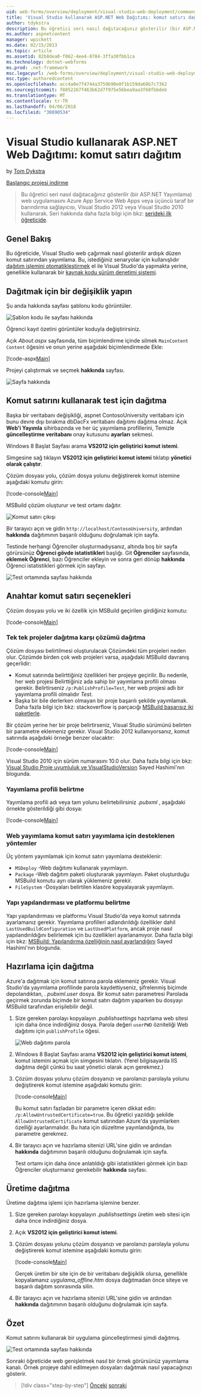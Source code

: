 ```yaml
---
uid: web-forms/overview/deployment/visual-studio-web-deployment/command-line-deployment
title: 'Visual Studio kullanarak ASP.NET Web Dağıtımı: komut satırı dağıtım | Microsoft Docs'
author: tdykstra
description: Bu öğretici seri nasıl dağıtacağınız gösterilir (bir ASP.NET Yayımlama) web uygulamasını Azure App Service Web Apps veya bir üçüncü taraf barındırma sağlayıcısı tarafından usin...
ms.author: aspnetcontent
manager: wpickett
ms.date: 02/15/2013
ms.topic: article
ms.assetid: 82b8dea0-f062-4ee4-8784-3ffa30fbb1ca
ms.technology: dotnet-webforms
ms.prod: .net-framework
msc.legacyurl: /web-forms/overview/deployment/visual-studio-web-deployment/command-line-deployment
msc.type: authoredcontent
ms.openlocfilehash: acc4a0e7f4744a3759b90e0f1b159da68b7c7362
ms.sourcegitcommit: f8852267f463b62d7f975e56bea9aa3f68fbbdeb
ms.translationtype: MT
ms.contentlocale: tr-TR
ms.lasthandoff: 04/06/2018
ms.locfileid: "30890534"
---
```

<a name="aspnet-web-deployment-using-visual-studio-command-line-deployment"></a>Visual Studio kullanarak ASP.NET Web Dağıtımı: komut satırı dağıtım
====================
by [Tom Dykstra](https://github.com/tdykstra)

[Başlangıç projesi indirme](http://go.microsoft.com/fwlink/p/?LinkId=282627)

> Bu öğretici seri nasıl dağıtacağınız gösterilir (bir ASP.NET Yayımlama) web uygulamasını Azure App Service Web Apps veya üçüncü taraf bir barındırma sağlayıcısı, Visual Studio 2012 veya Visual Studio 2010 kullanarak. Seri hakkında daha fazla bilgi için bkz: [serideki ilk öğreticide](introduction.md).


## <a name="overview"></a>Genel Bakış

Bu öğreticide, Visual Studio web çağırmak nasıl gösterilir ardışık düzen komut satırından yayımlama. Bu, istediğiniz senaryolar için kullanışlıdır [dağıtım işlemini otomatikleştirmek](../../../../aspnet/overview/developing-apps-with-windows-azure/building-real-world-cloud-apps-with-windows-azure/continuous-integration-and-continuous-delivery.md) el ile Visual Studio'da yapmakta yerine, genellikle kullanarak bir [kaynak kodu sürüm denetimi sistemi](../../../../aspnet/overview/developing-apps-with-windows-azure/building-real-world-cloud-apps-with-windows-azure/source-control.md).

## <a name="make-a-change-to-deploy"></a>Dağıtmak için bir değişiklik yapın

Şu anda hakkında sayfası şablonu kodu görüntüler.

![Şablon kodu ile sayfası hakkında](command-line-deployment/_static/image1.png)

Öğrenci kayıt özetini görüntüler koduyla değiştirirsiniz.

Açık *About.aspx* sayfasında, tüm biçimlendirme içinde silmek `MainContent` `Content` öğesini ve onun yerine aşağıdaki biçimlendirmede Ekle:

[!code-aspx[Main](command-line-deployment/samples/sample1.aspx)]

Projeyi çalıştırmak ve seçmek **hakkında** sayfası.

![Sayfa hakkında](command-line-deployment/_static/image2.png)

## <a name="deploy-to-test-by-using-the-command-line"></a>Komut satırını kullanarak test için dağıtma

Başka bir veritabanı değişikliği, aspnet ContosoUniversity veritabanı için bunu devre dışı bırakma dbDacFx veritabanı dağıtımı dağıtma olmaz. Açık **Web'i Yayımla** sihirbazında ve her üç yayımlama profillerini, Temizle **güncelleştirme veritabanı** onay kutusunu **ayarları** sekmesi.

Windows 8 Başlat Sayfası arama **VS2012 için geliştirici komut istemi**.

Simgesine sağ tıklayın **VS2012 için geliştirici komut istemi** tıklatıp **yönetici olarak çalıştır**.

Çözüm dosyası yolu, çözüm dosya yolunu değiştirerek komut istemine aşağıdaki komutu girin:

[!code-console[Main](command-line-deployment/samples/sample2.cmd)]

MSBuild çözüm oluşturur ve test ortamı dağıtır.

![Komut satırı çıkışı](command-line-deployment/_static/image3.png)

Bir tarayıcı açın ve gidin `http://localhost/ContosoUniversity`, ardından **hakkında** dağıtımının başarılı olduğunu doğrulamak için sayfa.

Testinde herhangi Öğrenciler oluşturmadıysanız, altında boş bir sayfa görürsünüz **Öğrenci gövde istatistikleri** başlığı. Git **Öğrenciler** sayfasında, **eklemek Öğrenci**, bazı Öğrenciler ekleyin ve sonra geri dönüp **hakkında** Öğrenci istatistikleri görmek için sayfayı.

![Test ortamında sayfası hakkında](command-line-deployment/_static/image4.png)

## <a name="key-command-line-options"></a>Anahtar komut satırı seçenekleri

Çözüm dosyası yolu ve iki özellik için MSBuild geçirilen girdiğiniz komutu:

[!code-console[Main](command-line-deployment/samples/sample3.cmd)]

### <a name="deploying-the-solution-versus-deploying-individual-projects"></a>Tek tek projeler dağıtma karşı çözümü dağıtma

Çözüm dosyası belirtilmesi oluşturulacak Çözümdeki tüm projeleri neden olur. Çözümde birden çok web projeleri varsa, aşağıdaki MSBuild davranış geçerlidir:

- Komut satırında belirttiğiniz özellikleri her projeye geçirilir. Bu nedenle, her web projesi Belirttiğiniz ada sahip bir yayımlama profili olması gerekir. Belirtirseniz `/p:PublishProfile=Test`, her web projesi adlı bir yayımlama profili olmalıdır *Test*.
- Başka bir bile derlerken olmayan bir proje başarılı şekilde yayımlamak. Daha fazla bilgi için bkz: stackoverflow iş parçacığı [MSBuild başarısız iki paketlerle](http://stackoverflow.com/questions/14226451/msbuild-fails-with-two-packages).

Bir çözüm yerine her bir proje belirtirseniz, Visual Studio sürümünü belirten bir parametre eklemeniz gerekir. Visual Studio 2012 kullanıyorsanız, komut satırında aşağıdaki örneğe benzer olacaktır:

[!code-console[Main](command-line-deployment/samples/sample4.cmd?highlight=1)]

Visual Studio 2010 için sürüm numarasını 10.0 olur. Daha fazla bilgi için bkz: [Visual Studio Proje uyumluluk ve VisualStudioVersion](http://sedodream.com/2012/08/19/VisualStudioProjectCompatabilityAndVisualStudioVersion.aspx) Sayed Hashimi'nın blogunda.

### <a name="specifying-the-publish-profile"></a>Yayımlama profili belirtme

Yayımlama profili adı veya tam yolunu belirtebilirsiniz *.pubxml* , aşağıdaki örnekte gösterildiği gibi dosya:

[!code-console[Main](command-line-deployment/samples/sample5.cmd?highlight=1)]

### <a name="web-publish-methods-supported-for-command-line-publishing"></a>Web yayımlama komut satırı yayımlama için desteklenen yöntemler

Üç yöntem yayımlamak için komut satırı yayımlama desteklenir:

- `MSDeploy` -Web dağıtımı kullanarak yayımlayın.
- `Package` -Web dağıtım paketi oluşturarak yayımlayın. Paket oluşturduğu MSBuild komutu ayrı olarak yüklemeniz gerekir.
- `FileSystem` -Dosyaları belirtilen klasöre kopyalayarak yayımlayın.

### <a name="specifying-the-build-configuration-and-platform"></a>Yapı yapılandırması ve platformu belirtme

Yapı yapılandırması ve platformu Visual Studio'da veya komut satırında ayarlamanız gerekir. Yayımlama profilleri adlandırıldığı özellikler dahil `LastUsedBuildConfiguration` ve `LastUsedPlatform`, ancak proje nasıl yapılandırıldığını belirlemek için bu özellikleri ayarlanamıyor. Daha fazla bilgi için bkz: [MSBuild: Yapılandırma özelliğinin nasıl ayarlandığını](http://sedodream.com/2012/10/27/MSBuildHowToSetTheConfigurationProperty.aspx) Sayed Hashimi'nın blogunda.

## <a name="deploy-to-staging"></a>Hazırlama için dağıtma

Azure'a dağıtmak için komut satırına parola eklemeniz gerekir. Visual Studio'da yayımlama profilinde parola kaydettiyseniz, şifrelenmiş biçimde depolandıktan, *. pubxml.user* dosya. Bir komut satırı parametresi Parolada geçirmek zorunda biçimde bir komut satırı dağıtım yaparken bu dosyayı MSBuild tarafından erişilebilir değil.

1. Size gereken parolayı kopyalayın *.publishsettings* hazırlama web sitesi için daha önce indirdiğiniz dosya. Parola değeri `userPWD` özniteliği Web dağıtımı için `publishProfile` öğesi.

    ![Web dağıtımı parola](command-line-deployment/_static/image5.png)
2. Windows 8 Başlat Sayfası arama **VS2012 için geliştirici komut istemi**, komut istemini açmak için simgesini tıklatın. (Yerel bilgisayarda IIS dağıtma değil çünkü bu saat yönetici olarak açın gerekmez.)
3. Çözüm dosyası yolunu çözüm dosyanızı ve parolanızı parolayla yolunu değiştirerek komut istemine aşağıdaki komutu girin:

    [!code-console[Main](command-line-deployment/samples/sample6.cmd)]

    Bu komut satırı fazladan bir parametre içeren dikkat edin: `/p:AllowUntrustedCertificate=true`. Bu öğretici yazıldığı şekilde `AllowUntrustedCertificate` komut satırından Azure'da yayımlarken özelliği ayarlanmalıdır. Bu hata için düzeltme yayınlandığında, bu parametre gerekmez.
4. Bir tarayıcı açın ve hazırlama sitenizi URL'sine gidin ve ardından **hakkında** dağıtımının başarılı olduğunu doğrulamak için sayfa.

    Test ortamı için daha önce anlatıldığı gibi istatistikleri görmek için bazı Öğrenciler oluşturmanız gerekebilir **hakkında** sayfası.

## <a name="deploy-to-production"></a>Üretime dağıtma

Üretime dağıtma işlemi için hazırlama işlemine benzer.

1. Size gereken parolayı kopyalayın *.publishsettings* üretim web sitesi için daha önce indirdiğiniz dosya.
2. Açık **VS2012 için geliştirici komut istemi**.
3. Çözüm dosyası yolunu çözüm dosyanızı ve parolanızı parolayla yolunu değiştirerek komut istemine aşağıdaki komutu girin:

    [!code-console[Main](command-line-deployment/samples/sample7.cmd)]

    Gerçek üretim bir site için de bir veritabanı değişiklik olursa, genellikle kopyalamanız *uygulama\_offline.htm* dosya dağıtmadan önce siteye ve başarılı dağıtım sonrasında silin.
4. Bir tarayıcı açın ve hazırlama sitenizi URL'sine gidin ve ardından **hakkında** dağıtımının başarılı olduğunu doğrulamak için sayfa.

## <a name="summary"></a>Özet

Komut satırını kullanarak bir uygulama güncelleştirmesi şimdi dağıtmış.

![Test ortamında sayfası hakkında](command-line-deployment/_static/image6.png)

Sonraki öğreticide web genişletmek nasıl bir örnek görürsünüz yayımlama kanalı. Örnek projeye dahil edilmeyen dosyaları dağıtmak nasıl yapacağınızı gösterir.

> [!div class="step-by-step"]
> [Önceki](deploying-a-database-update.md)
> [sonraki](deploying-extra-files.md)
